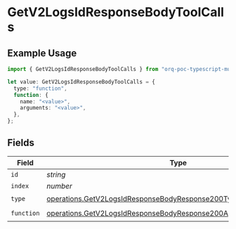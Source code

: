 # GetV2LogsIdResponseBodyToolCalls

## Example Usage

```typescript
import { GetV2LogsIdResponseBodyToolCalls } from "orq-poc-typescript-multi-env-version/models/operations";

let value: GetV2LogsIdResponseBodyToolCalls = {
  type: "function",
  function: {
    name: "<value>",
    arguments: "<value>",
  },
};
```

## Fields

| Field                                                                                                                                                          | Type                                                                                                                                                           | Required                                                                                                                                                       | Description                                                                                                                                                    |
| -------------------------------------------------------------------------------------------------------------------------------------------------------------- | -------------------------------------------------------------------------------------------------------------------------------------------------------------- | -------------------------------------------------------------------------------------------------------------------------------------------------------------- | -------------------------------------------------------------------------------------------------------------------------------------------------------------- |
| `id`                                                                                                                                                           | *string*                                                                                                                                                       | :heavy_minus_sign:                                                                                                                                             | N/A                                                                                                                                                            |
| `index`                                                                                                                                                        | *number*                                                                                                                                                       | :heavy_minus_sign:                                                                                                                                             | N/A                                                                                                                                                            |
| `type`                                                                                                                                                         | [operations.GetV2LogsIdResponseBodyResponse200Type](../../models/operations/getv2logsidresponsebodyresponse200type.md)                                         | :heavy_check_mark:                                                                                                                                             | N/A                                                                                                                                                            |
| `function`                                                                                                                                                     | [operations.GetV2LogsIdResponseBodyResponse200ApplicationJson3Function](../../models/operations/getv2logsidresponsebodyresponse200applicationjson3function.md) | :heavy_check_mark:                                                                                                                                             | N/A                                                                                                                                                            |
